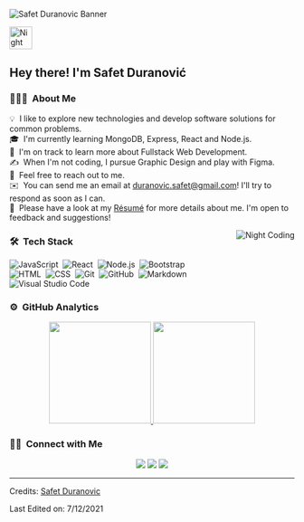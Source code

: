 ![Safet Duranovic Banner](https://media0.giphy.com/media/cFdHXXm5GhJsc/giphy.gif?cid=ecf05e47atgy6tpjimrdg7n32g3jymwfhi3ydjz68cmds996&rid=giphy.gif&ct=g)

<img alt="Night Coding" src="./assets/Hand%20Wave.gif" width='40' align="center"/><h2>Hey there! I'm Safet Duranović</h2>

<!-- ## 👋 &nbsp;Hey there! I'm Safet Duranović -->

### 👨🏻‍💻 &nbsp;About Me

💡 &nbsp;I like to explore new technologies and develop software solutions for common problems.\
🎓 &nbsp;I'm currently learning MongoDB, Express, React and Node.js.\
🌱 &nbsp;I'm on track to learn more about Fullstack Web Development.\
✍️ &nbsp;When I'm not coding, I pursue Graphic Design and play with Figma.\
💬 &nbsp;Feel free to reach out to me.\
✉️ &nbsp;You can send me an email at duranovic.safet@gmail.com! I'll try to respond as soon as I can.\
📄 &nbsp;Please have a look at my [Résumé](https://drive.google.com/file/d/1JV2wak5avL-G5Uf8qF9FNxXtC9jqfKRd/view?usp=sharing) for more details about me. I'm open to feedback and suggestions!

<img alt="Night Coding" src="https://media4.giphy.com/media/2PWBLDJ2KtB1X6o9vY/giphy.gif?cid=ecf05e47865f8bae4b2db60861fcfae754fe603f68387197&rid=giphy.gif&ct=g" align="right"/>

### 🛠 &nbsp;Tech Stack


![JavaScript](https://img.shields.io/badge/-JavaScript-05122A?style=flat&logo=javascript)&nbsp;
![React](https://img.shields.io/badge/-React-05122A?style=flat&logo=react)&nbsp;
![Node.js](https://img.shields.io/badge/-Node.js-05122A?style=flat&logo=node.js)&nbsp;
![Bootstrap](https://img.shields.io/badge/-Bootstrap-05122A?style=flat&logo=bootstrap&logoColor=563D7C)\
![HTML](https://img.shields.io/badge/-HTML-05122A?style=flat&logo=HTML5)&nbsp;
![CSS](https://img.shields.io/badge/-CSS-05122A?style=flat&logo=CSS3&logoColor=1572B6)&nbsp;
![Git](https://img.shields.io/badge/-Git-05122A?style=flat&logo=git)&nbsp;
![GitHub](https://img.shields.io/badge/-GitHub-05122A?style=flat&logo=github)&nbsp;
![Markdown](https://img.shields.io/badge/-Markdown-05122A?style=flat&logo=markdown)\
![Visual Studio Code](https://img.shields.io/badge/-Visual%20Studio%20Code-05122A?style=flat&logo=visual-studio-code&logoColor=007ACC)&nbsp;

### ⚙️ &nbsp;GitHub Analytics

<p align="center">
<a href="https://github.com/kremsnita420">
  <img height="180em" src="https://github-readme-stats-eight-theta.vercel.app/api?username=kremsnita420&show_icons=true&theme=algolia&include_all_commits=true&count_private=true"/>
  <img height="180em" src="https://github-readme-stats-eight-theta.vercel.app/api/top-langs/?username=kremsnita420&layout=compact&langs_count=8&theme=algolia"/>
</a>
</p>

### 🤝🏻 &nbsp;Connect with Me

<p align="center">
<a href="https://portfolio-tailwind-sage.vercel.app/"><img src="https://img.shields.io/badge/-my_portfolio?style=flat&logo=Google-Chrome&logoColor=white"/></a>
<a href="https://www.linkedin.com/in/safet-duranovic/"><img src="https://img.shields.io/badge/-SafetD?style=flat&logo=Linkedin&logoColor=white"/></a>
<a href="mailto:duranovic.safet@gmail.com"><img src="https://img.shields.io/badge/-duranovic.safet@gmail.com?style=flat&logo=Email&logoColor=white"/></a>

</p>

-----
Credits: [Safet Duranovic](https://github.com/kremsnita420)

Last Edited on: 7/12/2021

